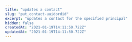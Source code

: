 ```yaml
---
title: "updates a contact"
slug: "put_contact-uuidordid"
excerpt: "updates a contact for the specified principal"
hidden: false
createdAt: "2021-01-19T14:11:50.722Z"
updatedAt: "2021-01-19T14:11:50.722Z"
---
```

